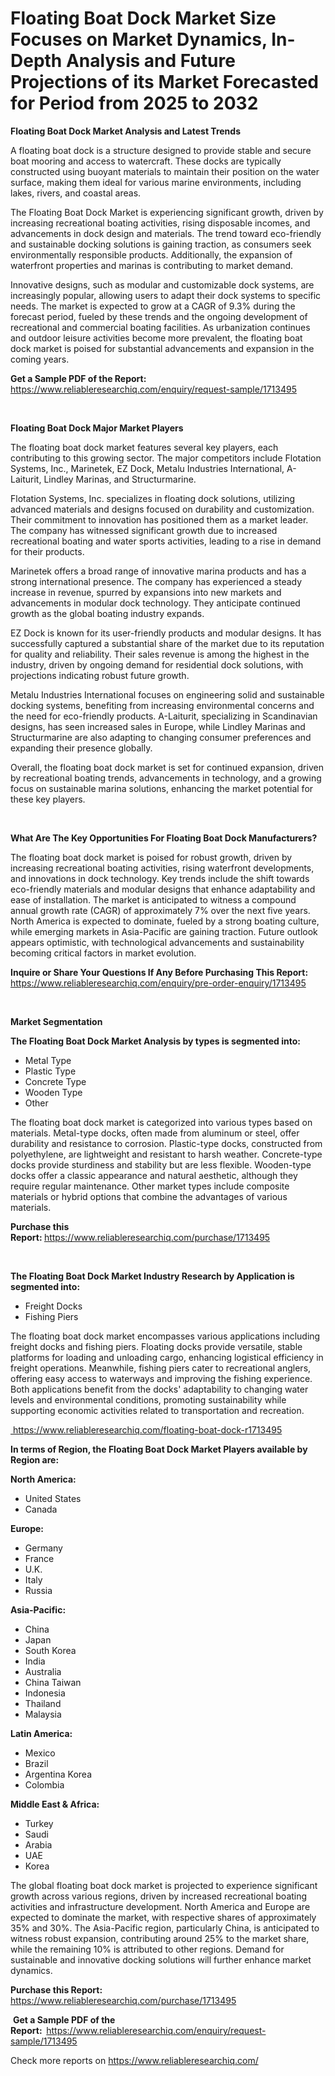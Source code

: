 <p><h1>Floating Boat Dock Market Size Focuses on Market Dynamics, In-Depth Analysis and Future Projections of its Market Forecasted for Period from 2025 to 2032</h1></p><p><strong>Floating Boat Dock Market Analysis and Latest Trends</strong></p>
<p><p>A floating boat dock is a structure designed to provide stable and secure boat mooring and access to watercraft. These docks are typically constructed using buoyant materials to maintain their position on the water surface, making them ideal for various marine environments, including lakes, rivers, and coastal areas.</p><p>The Floating Boat Dock Market is experiencing significant growth, driven by increasing recreational boating activities, rising disposable incomes, and advancements in dock design and materials. The trend toward eco-friendly and sustainable docking solutions is gaining traction, as consumers seek environmentally responsible products. Additionally, the expansion of waterfront properties and marinas is contributing to market demand.</p><p>Innovative designs, such as modular and customizable dock systems, are increasingly popular, allowing users to adapt their dock systems to specific needs. The market is expected to grow at a CAGR of 9.3% during the forecast period, fueled by these trends and the ongoing development of recreational and commercial boating facilities. As urbanization continues and outdoor leisure activities become more prevalent, the floating boat dock market is poised for substantial advancements and expansion in the coming years.</p></p>
<p><strong>Get a Sample PDF of the Report:&nbsp;</strong> <a href="https://www.reliableresearchiq.com/enquiry/request-sample/1713495?utm_campaign=2324&utm_medium=2&utm_source=Github&utm_content=ia&utm_term=28032025&utm_id=floating-boat-dock">https://www.reliableresearchiq.com/enquiry/request-sample/1713495</a></p>
<p>&nbsp;</p>
<p><strong>Floating Boat Dock Major Market Players</strong></p>
<p><p>The floating boat dock market features several key players, each contributing to this growing sector. The major competitors include Flotation Systems, Inc., Marinetek, EZ Dock, Metalu Industries International, A-Laiturit, Lindley Marinas, and Structurmarine. </p><p>Flotation Systems, Inc. specializes in floating dock solutions, utilizing advanced materials and designs focused on durability and customization. Their commitment to innovation has positioned them as a market leader. The company has witnessed significant growth due to increased recreational boating and water sports activities, leading to a rise in demand for their products.</p><p>Marinetek offers a broad range of innovative marina products and has a strong international presence. The company has experienced a steady increase in revenue, spurred by expansions into new markets and advancements in modular dock technology. They anticipate continued growth as the global boating industry expands.</p><p>EZ Dock is known for its user-friendly products and modular designs. It has successfully captured a substantial share of the market due to its reputation for quality and reliability. Their sales revenue is among the highest in the industry, driven by ongoing demand for residential dock solutions, with projections indicating robust future growth.</p><p>Metalu Industries International focuses on engineering solid and sustainable docking systems, benefiting from increasing environmental concerns and the need for eco-friendly products. A-Laiturit, specializing in Scandinavian designs, has seen increased sales in Europe, while Lindley Marinas and Structurmarine are also adapting to changing consumer preferences and expanding their presence globally.</p><p>Overall, the floating boat dock market is set for continued expansion, driven by recreational boating trends, advancements in technology, and a growing focus on sustainable marina solutions, enhancing the market potential for these key players.</p></p>
<p>&nbsp;</p>
<p><strong>What Are The Key Opportunities For Floating Boat Dock Manufacturers?</strong></p>
<p><p>The floating boat dock market is poised for robust growth, driven by increasing recreational boating activities, rising waterfront developments, and innovations in dock technology. Key trends include the shift towards eco-friendly materials and modular designs that enhance adaptability and ease of installation. The market is anticipated to witness a compound annual growth rate (CAGR) of approximately 7% over the next five years. North America is expected to dominate, fueled by a strong boating culture, while emerging markets in Asia-Pacific are gaining traction. Future outlook appears optimistic, with technological advancements and sustainability becoming critical factors in market evolution.</p></p>
<p><strong>Inquire or Share Your Questions If Any Before Purchasing This Report:</strong> <a href="https://www.reliableresearchiq.com/enquiry/pre-order-enquiry/1713495?utm_campaign=2324&utm_medium=2&utm_source=Github&utm_content=ia&utm_term=28032025&utm_id=floating-boat-dock">https://www.reliableresearchiq.com/enquiry/pre-order-enquiry/1713495</a></p>
<p>&nbsp;</p>
<p><strong>Market Segmentation</strong></p>
<p><strong>The Floating Boat Dock Market Analysis by types is segmented into:</strong></p>
<p><ul><li>Metal Type</li><li>Plastic Type</li><li>Concrete Type</li><li>Wooden Type</li><li>Other</li></ul></p>
<p><p>The floating boat dock market is categorized into various types based on materials. Metal-type docks, often made from aluminum or steel, offer durability and resistance to corrosion. Plastic-type docks, constructed from polyethylene, are lightweight and resistant to harsh weather. Concrete-type docks provide sturdiness and stability but are less flexible. Wooden-type docks offer a classic appearance and natural aesthetic, although they require regular maintenance. Other market types include composite materials or hybrid options that combine the advantages of various materials.</p></p>
<p><strong>Purchase this Report:&nbsp;</strong><a href="https://www.reliableresearchiq.com/purchase/1713495?utm_campaign=2324&utm_medium=2&utm_source=Github&utm_content=ia&utm_term=28032025&utm_id=floating-boat-dock">https://www.reliableresearchiq.com/purchase/1713495</a></p>
<p>&nbsp;</p>
<p><strong>The Floating Boat Dock Market Industry Research by Application is segmented into:</strong></p>
<p><ul><li>Freight Docks</li><li>Fishing Piers</li></ul></p>
<p><p>The floating boat dock market encompasses various applications including freight docks and fishing piers. Floating docks provide versatile, stable platforms for loading and unloading cargo, enhancing logistical efficiency in freight operations. Meanwhile, fishing piers cater to recreational anglers, offering easy access to waterways and improving the fishing experience. Both applications benefit from the docks' adaptability to changing water levels and environmental conditions, promoting sustainability while supporting economic activities related to transportation and recreation.</p></p>
<p><a href="https://www.reliableresearchiq.com/floating-boat-dock-r1713495?utm_campaign=2324&utm_medium=2&utm_source=Github&utm_content=ia&utm_term=28032025&utm_id=floating-boat-dock">&nbsp;https://www.reliableresearchiq.com/floating-boat-dock-r1713495</a></p>
<p><strong>In terms of Region, the Floating Boat Dock Market Players available by Region are:</strong></p>
<p>
    <p> <strong> North America: </strong>
        <ul>
            <li>United States</li>
            <li>Canada</li>
        </ul>
        </p> 
    <p> <strong> Europe: </strong>
        <ul>
            <li>Germany</li>
            <li>France</li>
            <li>U.K.</li>
            <li>Italy</li>
            <li>Russia</li>
        </ul>
        </p> 
    <p> <strong> Asia-Pacific: </strong>
        <ul>
            <li>China</li>
            <li>Japan</li>
            <li>South Korea</li>
            <li>India</li>
            <li>Australia</li>
            <li>China Taiwan</li>
            <li>Indonesia</li>
            <li>Thailand</li>
            <li>Malaysia</li>
        </ul>
        </p> 
    <p> <strong> Latin America: </strong>
        <ul>
            <li>Mexico</li>
            <li>Brazil</li>
            <li>Argentina Korea</li>
            <li>Colombia</li>
        </ul>
        </p> 
    <p> <strong> Middle East & Africa: </strong>
        <ul>
            <li>Turkey</li>
            <li>Saudi</li>
            <li>Arabia</li>
            <li>UAE</li>
            <li>Korea</li>
        </ul>
    </p>
    </p>
<p><p>The global floating boat dock market is projected to experience significant growth across various regions, driven by increased recreational boating activities and infrastructure development. North America and Europe are expected to dominate the market, with respective shares of approximately 35% and 30%. The Asia-Pacific region, particularly China, is anticipated to witness robust expansion, contributing around 25% to the market share, while the remaining 10% is attributed to other regions. Demand for sustainable and innovative docking solutions will further enhance market dynamics.</p></p>
<p><strong>Purchase this Report: </strong><a href="https://www.reliableresearchiq.com/purchase/1713495?utm_campaign=2324&utm_medium=2&utm_source=Github&utm_content=ia&utm_term=28032025&utm_id=floating-boat-dock">https://www.reliableresearchiq.com/purchase/1713495</a></p>
<p>&nbsp;<strong>Get a Sample PDF of the Report:&nbsp;&nbsp;</strong><a href="https://www.reliableresearchiq.com/enquiry/request-sample/1713495?utm_campaign=2324&utm_medium=2&utm_source=Github&utm_content=ia&utm_term=28032025&utm_id=floating-boat-dock">https://www.reliableresearchiq.com/enquiry/request-sample/1713495</a></p>
<p><strong></strong></p>
<p>Check more reports on <a href="https://www.reliableresearchiq.com/?utm_campaign=2324&utm_medium=2&utm_source=Github&utm_content=ia&utm_term=28032025&utm_id=floating-boat-dock">https://www.reliableresearchiq.com/</a></p>